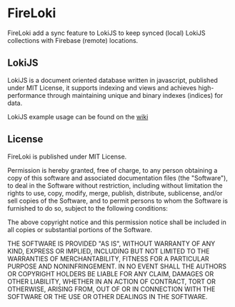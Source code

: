 # FireLoki

FireLoki add a sync feature to LokiJS to keep synced (local) LokiJS collections with Firebase (remote) locations.

## LokiJS

LokiJS is a document oriented database written in javascript, published under MIT License, it supports indexing and views and achieves high-performance through maintaining unique and binary indexes (indices) for data.

LokiJS example usage can be found on the [wiki](https://github.com/techfort/LokiJS/wiki)

## License

FireLoki is published under MIT License.

Permission is hereby granted, free of charge, to any person obtaining a copy of this software and associated documentation files (the "Software"), to deal in the Software without restriction, including without limitation the rights to use, copy, modify, merge, publish, distribute, sublicense, and/or sell copies of the Software, and to permit persons to whom the Software is furnished to do so, subject to the following conditions:

The above copyright notice and this permission notice shall be included in all copies or substantial portions of the Software.

THE SOFTWARE IS PROVIDED "AS IS", WITHOUT WARRANTY OF ANY KIND, EXPRESS OR IMPLIED, INCLUDING BUT NOT LIMITED TO THE WARRANTIES OF MERCHANTABILITY, FITNESS FOR A PARTICULAR PURPOSE AND NONINFRINGEMENT. IN NO EVENT SHALL THE AUTHORS OR COPYRIGHT HOLDERS BE LIABLE FOR ANY CLAIM, DAMAGES OR OTHER LIABILITY, WHETHER IN AN ACTION OF CONTRACT, TORT OR OTHERWISE, ARISING FROM, OUT OF OR IN CONNECTION WITH THE SOFTWARE OR THE USE OR OTHER DEALINGS IN THE SOFTWARE.
